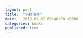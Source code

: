 ```yaml
---
layout: post
title:  "书籍清单"
date:   2019-01-07 09:40:00 +0800
categories: books
published: true
---
```

